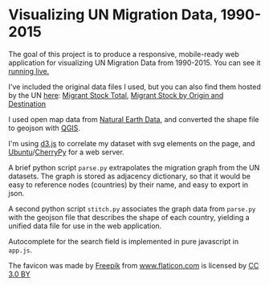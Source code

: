 # Visualizing UN Migration Data, 1990-2015
The goal of this project is to produce a responsive, mobile-ready web application for visualizing UN Migration Data from 1990-2015. You can see it [running live.](http://cogitam.us)

I've included the original data files I used, but you can also find them hosted by the UN [here](https://www.un.org/en/development/desa/population/migration/data/estimates2/estimates15.shtml): [Migrant Stock Total](https://www.un.org/en/development/desa/population/migration/data/estimates2/data/UN_MigrantStockTotal_2015.xlsx), [Migrant Stock by Origin and Destination](https://www.un.org/en/development/desa/population/migration/data/estimates2/data/UN_MigrantStockByOriginAndDestination_2015.xlsx)

I used open map data from [Natural Earth Data](http://www.naturalearthdata.com/downloads), and converted the shape file to geojson with [QGIS](http://www.qgis.org/).

I'm using [d3.js](https://d3js.org/) to correlate my dataset with svg elements on the page, and [Ubuntu](https://www.ubuntu.com/)/[CherryPy](http://cherrypy.org/) for a web server.

A brief python script `parse.py` extrapolates the migration graph from the UN datasets. The graph is stored as adjacency dictionary, so that it would be easy to reference nodes (countries) by their name, and easy to export in json.

A second python script `stitch.py` associates the graph data from `parse.py` with the geojson file that describes the shape of each country, yielding a unified data file for use in the web application.

Autocomplete for the search field is implemented in pure javascript in `app.js`.

The favicon was made by <a href="http://www.freepik.com" title="Freepik">Freepik</a> from <a href="http://www.flaticon.com" title="Flaticon">www.flaticon.com</a> is licensed by <a href="http://creativecommons.org/licenses/by/3.0/" title="Creative Commons BY 3.0" target="_blank">CC 3.0 BY</a>

